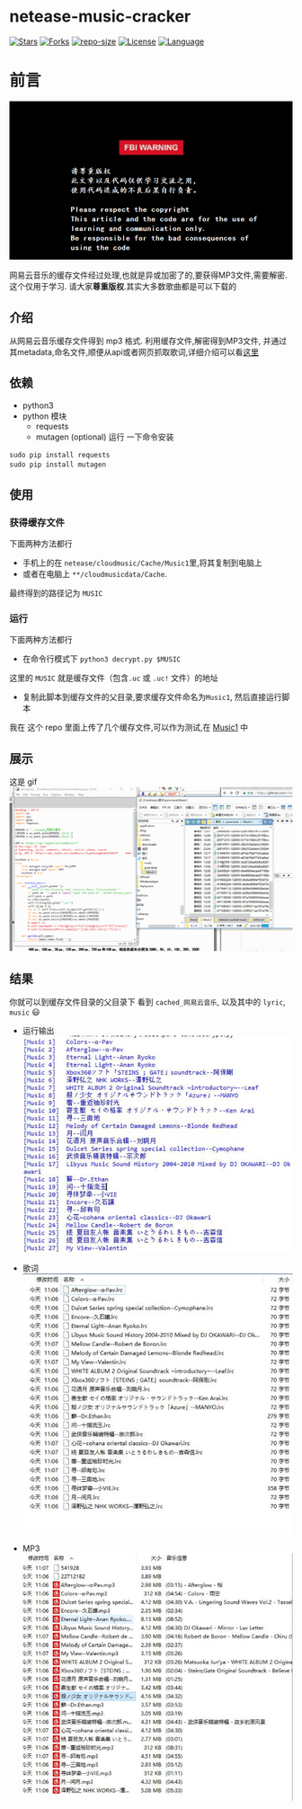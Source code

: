 # netease-music-cracker
[![Stars](https://img.shields.io/github/stars/mbinary/netease-music-cracker.svg?label=Stars&style=social)](https://github.com/mbinary/netease-music-cracker/stargazers)
[![Forks](https://img.shields.io/github/forks/mbinary/netease-music-cracker.svg?label=Fork&style=social)](https://github.com/mbinary/netease-music-cracker/network/members)
[![repo-size](https://img.shields.io/github/repo-size/mbinary/netease-music-cracker.svg)]()
[![License](https://img.shields.io/badge/LICENSE-MIT-blue.svg)](LICENSE)
[![Language](https://img.shields.io/badge/language-python3.6-orange.svg)]()
<!--  [![License](https://i.creativecommons.org/l/by-nc-sa/4.0/88x31.png)](http://creativecommons.org/licenses/by-nc-sa/4.0/)  copy LICENCE -->
<!-- 控制图片: <img width="60" height="75" align="right" src="haha"> -->
# 前言
![warning](src/warning.png)

网易云音乐的缓存文件经过处理,也就是异或加密了的,要获得MP3文件,需要解密. 这个仅用于学习. 请大家**尊重版权**.其实大多数歌曲都是可以下载的

## 介绍
从网易云音乐缓存文件得到 mp3 格式. 
利用缓存文件,解密得到MP3文件, 并通过其metadata,命名文件,顺便从api或者网页抓取歌词,详细介绍可以看[这里](https://mbinary.coding.me/decrypt-netease-music.html) 

## 依赖
* python3
* python 模块
  - requests
  - mutagen (optional)
运行 一下命令安装
```python
sudo pip install requests
sudo pip install mutagen
```

## 使用

### 获得缓存文件
下面两种方法都行
* 手机上的在 `netease/cloudmusic/Cache/Music1`里,将其复制到电脑上
* 或者在电脑上 `**/cloudmusicdata/Cache`.

最终得到的路径记为 `MUSIC`

### 运行
下面两种方法都行
* 在命令行模式下
`python3 decrypt.py $MUSIC`

这里的 `MUSIC`  就是缓存文件（包含`.uc` 或 `.uc!` 文件）的地址

* 复制此脚本到缓存文件的父目录,要求缓存文件命名为`Music1`, 然后直接运行脚本

我在 这个 repo 里面上传了几个缓存文件,可以作为测试,在 [Music1](Music1) 中

## 展示
这是 gif 
![](src/display.gif)

## 结果
 你就可以到缓存文件目录的父目录下 看到 `cached_网易云音乐`, 以及其中的 `lyric`, `music` :smiley: 

* 运行输出
 ![](src/result.jpg)

* 歌词
 ![](src/lyric.jpg)

* MP3
 ![](src/music.jpg)
